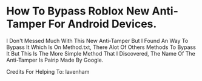 # How To Bypass Roblox New Anti-Tamper For Android Devices.

I Don't Messed Much With This New Anti-Tamper But I Found An Way To Bypass It Which Is On Method.txt, There Alot Of Others Methods To Bypass It But This Is The More Simple Method That I Discovered, The Name Of The Anti-Tamper Is Pairip Made By Google.

Credits For Helping To: lavenham
